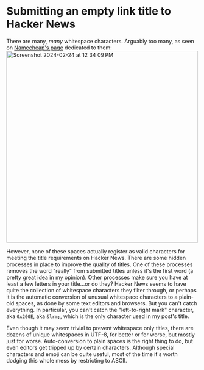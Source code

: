 # Submitting an empty link title to Hacker News

There are many, _many_ whitespace characters. Arguably too many, as seen on [Namecheap's page](https://www.namecheap.com/visual/font-generator/whitespace/) dedicated to them:
<img width="503" alt="Screenshot 2024-02-24 at 12 34 09 PM" src="https://github.com/LiamSwayne/liamswayne.github.io/assets/108629034/88d9c114-cb67-4ff8-9b00-6ea61bc4b994">

However, none of these spaces actually register as valid characters for meeting the title requirements on Hacker News. There are some hidden processes in place to improve the quality of titles. One of these processes removes the word "really" from submitted titles unless it's the first word (a pretty great idea in my opinion). Other processes make sure you have at least a few letters in your title...or do they? Hacker News seems to have quite the collection of whitespace characters they filter through, or perhaps it is the automatic conversion of unusual whitespace characters to a plain-old spaces, as done by some text editors and browsers. But you can't catch everything. In particular, you can't catch the "left-to-right mark" character, aka `0x200E`, aka `&lrm;`, which is the only character used in my post's title.

Even though it may seem trivial to prevent whitespace only titles, there are dozens of unique whitespaces in UTF-8, for better or for worse, but mostly just for worse. Auto-conversion to plain spaces is the right thing to do, but even editors get tripped up by certain characters. Although special characters and emoji can be quite useful, most of the time it's worth dodging this whole mess by restricting to ASCII.
